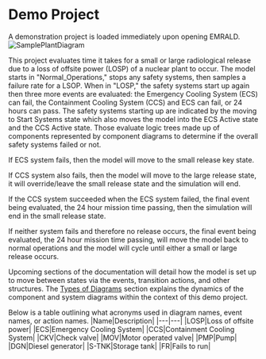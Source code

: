 # Demo Project

A demonstration project is loaded immediately upon opening EMRALD. </br>
![SamplePlantDiagram](/images/Modeling/diagrams/SamplePlantDiagram.PNG)

This project evaluates time it takes for a small or large radiological release due to a loss of offsite power (LOSP) of a nuclear plant to occur. The model starts in "Normal_Operations," stops any safety systems, then samples a failure rate for a LSOP. When in "LOSP," the safety systems start up again then three more events are evaluated: the Emergency Cooling System (ECS) can fail, the Containment Cooling System (CCS) and ECS can fail, or 24 hours can pass. The safety systems starting up are indicated by the moving to Start Systems state which also moves the model into the ECS Active state and the CCS Active state. Those evaluate logic trees made up of components represented by component diagrams to determine if the overall safety systems failed or not.

If ECS system fails, then the model will move to the small release key state.

If CCS system also fails, then the model will move to the large release state, it will override/leave the small release state and the simulation will end.

If the CCS system succeeded when the ECS system failed, the final event being evaluated, the 24 hour mission time passing, then the simulation will end in the small release state.

If neither system fails and therefore no release occurs, the final event being evaluated, the 24 hour mission time passing, will move the model back to normal operations and the model will cycle until either a small or large release occurs.

Upcoming sections of the documentation will detail how the model is set up to move between states via the events, transition actions, and other structures. The [Types of Diagrams](./diagrams.md#types-of-diagrams) section explains the dynamics of the component and system diagrams within the context of this demo project.

Below is a table outlining what acronyms used in diagram names, event names, or action names.
|Name|Description|
|---|---|
|LOSP|Loss of offsite power|
|ECS|Emergency Cooling System|
|CCS|Containment Cooling System|
|CKV|Check valve|
|MOV|Motor operated valve|
|PMP|Pump| 
|DGN|Diesel generator|
|S-TNK|Storage tank|
|FR|Fails to run|

<!--Copyright 2021 Battelle Energy Alliance-->